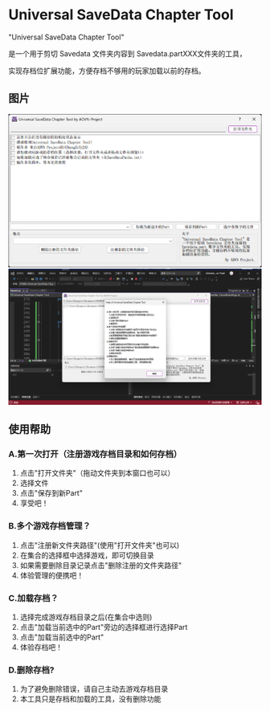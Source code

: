 # Universal SaveData Chapter Tool
"Universal SaveData Chapter Tool" 

是一个用于剪切 Savedata 文件夹内容到 Savedata.partXXX文件夹的工具，

实现存档位扩展功能，方便存档不够用的玩家加载以前的存档。

## 图片
![](https://github.com/ADVN-Project/UniversalSaveDataChapterTool/blob/master/_UI.png)
![](https://github.com/ADVN-Project/UniversalSaveDataChapterTool/blob/master/_Help.png)

## 使用帮助
### A.第一次打开（注册游戏存档目录和如何存档）
1. 点击"打开文件夹"（拖动文件夹到本窗口也可以）
2. 选择文件
3. 点击"保存到新Part"
4. 享受吧！
### B.多个游戏存档管理？
1. 点击"注册新文件夹路径"(使用"打开文件夹"也可以)
2. 在集合的选择框中选择游戏，即可切换目录
3. 如果需要删除目录记录点击"删除注册的文件夹路径"
4. 体验管理的便携吧！
### C.加载存档？
1. 选择完成游戏存档目录之后(在集合中选则)
2. 点击"加载当前选中的Part"旁边的选择框进行选择Part
3. 点击"加载当前选中的Part"
4. 体验存档吧！
### D.删除存档?
1. 为了避免删除错误，请自己主动去游戏存档目录
2. 本工具只是存档和加载的工具，没有删除功能
